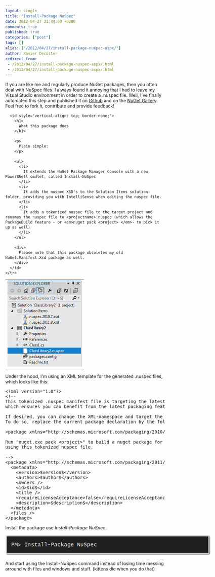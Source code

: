 ```yaml
---
layout: single
title: "Install-Package NuSpec"
date: 2012-04-27 21:44:00 +0200
comments: true
published: true
categories: ["post"]
tags: []
alias: ["/2012/04/27/install-package-nuspec-aspx/"]
author: Xavier Decoster
redirect_from:
 - /2012/04/27/install-package-nuspec-aspx/.html
 - /2012/04/27/install-package-nuspec-aspx/.html
---
```

<p>If you are like me and regularly produce NuGet packages, then you often deal with NuSpec files. I always found it annoying that I had to leave my Visual Studio environment in order to create a .nuspec file. Well, I've finally automated this step and published it on <a href="https://github.com/xavierdecoster/NuGetPackages/tree/master/NuSpec" target="_blank">Github</a> and on the <a href="https://nuget.org/packages/NuSpec" target="_blank">NuGet Gallery</a>. Feel free to fork it, contribute and provide feedback!</p>

<table style="vertical-align: top;" border="0">
  <tbody>
    <tr>
      <td style="border:none;">
          <img alt="" src="/images/2012-04-27/2012-04-27_1359.png" />
      </td>

      <td style="vertical-align: top; border:none;">
        <h1>
          What this package does
        </h1>

        <p>
          Plain simple:
        </p>

        <ul>
          <li>
            It extends the NuGet Package Manager Console with a new PowerShell cmdlet, called Install-NuSpec
          </li>
          <li>
            It adds the nuspec XSD's to the Solution Items solution-folder, providing you with IntelliSense when editing the nuspec file.
          </li>
          <li>
            It adds a tokenized nuspec file to the target project and renames the nuspec file to <projectname>.nuspec (which allows the PackageBuild feature - or <em>nuget pack <project> </em>- to pick it up as well)
          </li>
        </ul>

        <div>
          Please note that this package obsoletes my old NuGet.Manifest.Xsd package as well.
        </div>
      </td>
    </tr>
  </tbody>
</table>

<p>Under the hood, I'm using an XML template for the generated .nuspec files, which looks like this:</p>

<pre class="brush: xml;auto-links:false;toolbar:false;">&lt;?xml version="1.0"?&gt;
&lt;!--
This tokenized .nuspec manifest file is targeting the latest NuGet namespace,
which ensures you can benefit from the latest packaging features.

If desired, you can change the XML-namespace and target the original XSD.
To do so, replace the current package declaration by the following:

&lt;package xmlns="http://schemas.microsoft.com/packaging/2010/07/nuspec.xsd"&gt;

Run "nuget.exe pack &lt;project&gt;" to build a nuget package for this project
using this tokenized nuspec file.

--&gt;
&lt;package xmlns="http://schemas.microsoft.com/packaging/2011/08/nuspec.xsd"&gt;
  &lt;metadata&gt;
    &lt;version&gt;$version$&lt;/version&gt;
    &lt;authors&gt;$author$&lt;/authors&gt;
    &lt;owners /&gt;
    &lt;id&gt;$id$&lt;/id&gt;
    &lt;title /&gt;
    &lt;requireLicenseAcceptance&gt;false&lt;/requireLicenseAcceptance&gt;
    &lt;description&gt;$description$&lt;/description&gt;
  &lt;/metadata&gt;
  &lt;files /&gt;
&lt;/package&gt;</pre>

<p>Install the package use <em>Install-Package NuSpec</em>.</p>

<p><img style="max-width: 650px;" alt="" src="/images/2012-04-27/2012-04-27_1356.png" /></p>

<p>And start using the Install-NuSpec command instead of losing time messing arround with files and windows and stuff. (kittens die when you do that)</p>
